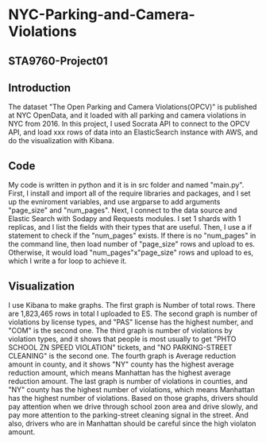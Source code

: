 # NYC-Parking-and-Camera-Violations
## STA9760-Project01
## Introduction 
The dataset "The Open Parking and Camera Violations(OPCV)" is published at NYC OpenData, and it loaded with all parking and camera violations in NYC from 2016. In this project, I used Socrata API to connect to the OPCV API, and load xxx rows of data into an ElasticSearch instance with AWS, and do the visualization with Kibana. 

## Code 
My code is written in python and it is in src folder and named "main.py". First, I install and import all of the require libraries and packages, and I set up the evniroment variables, and use argparse to add arguments "page_size" and "num_pages". Next, I connect to the data source and Elastic Search with Sodapy and Requests modules. I set 1 shards with 1 replicas, and I list the fields with their types that are useful. Then, I use a if statement to check if the "num_pages" exists. If there is no "num_pages" in the command line, then load number of "page_size" rows and upload to es. Otherwise, it would load "num_pages"x"page_size" rows and upload to es, which I write a for loop to achieve it.

## Visualization
I use Kibana to make graphs. The first graph is Number of total rows. There are 1,823,465 rows in total I uploaded to ES. The second graph is number of violations by license types, and "PAS" license has the highest number, and "COM" is the second one. The third graph is number of violations by violation types, and it shows that people is most usually to get "PHTO SCHOOL ZN SPEED VIOLATION" tickets, and "NO PARKING-STREET CLEANING" is the second one. The fourth graph is Average reduction amount in county, and it shows "NY" county has the highest average reduction amount, which means Manhattan has the highest average reduction amount. The last graph is number of violations in counties, and "NY" county has the highest number of violations, which means Manhattan has the highest number of violations.
Based on those graphs, drivers should pay attention when we drive through school zoon area and drive slowly, and pay more attention to the parking-street cleaning signal in the street. And also, drivers who are in Manhattan should be careful since the high violaton amount. 
